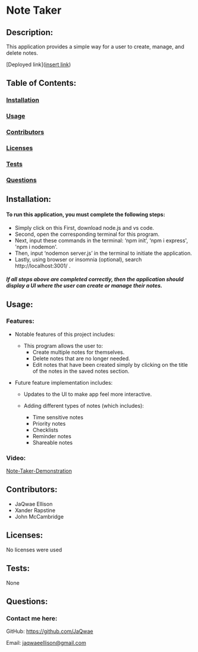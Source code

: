 # Note Taker

  

## Description:

This application provides a simple way for a user to create, manage, and delete notes.

  

[Deployed link]([insert link](https://jay-note-taker.herokuapp.com/))

  

## Table of Contents:

### [Installation](#installation)

### [Usage](#usage)

### [Contributors](#contributors)

### [Licenses](#licenses)

### [Tests](#tests)

### [Questions](#questions)

  

## Installation:

 #### To run this application, you must complete the following steps:

- Simply click on this First, download node.js and vs code.
- Second, open the corresponding terminal for this program.
- Next, input these commands in the terminal: ‘npm init’, ‘npm i express', 'npm i nodemon'.
- Then, input ‘nodemon server.js’ in the terminal to initiate the application.
- Lastly, using browser or insomnia (optional), search http://localhost:3001/ .

##### If all steps above are completed correctly, then the application should display a UI where the user can create  or manage their notes.

  

## Usage:

  

### Features:

- Notable features of this project includes:

	- This program allows the user to:
		- Create multiple notes for themselves.
		- Delete notes that are no longer needed.
		- Edit notes that have been created simply by clicking on the title of the notes in the saved notes section.

  

- Future feature implementation includes:

	- Updates to the UI to make app feel more interactive.
	
	- Adding different types of notes (which includes):
		-  Time sensitive notes
		- Priority notes
		- Checklists
		- Reminder notes
		- Shareable notes

  

### Video:

[Note-Taker-Demonstration](https://user-images.githubusercontent.com/105896967/188505045-c96ba57f-f0f8-4c8d-9798-e588acb710ef.webm)

  

## Contributors:

- JaQwae Ellison
- Xander Rapstine
- John McCambridge

  

## Licenses:

No licenses were used

  
  

## Tests:

None

  

## Questions:

### Contact me here:

GitHub: https://github.com/JaQwae

Email: jaqwaeellison@gmail.com
